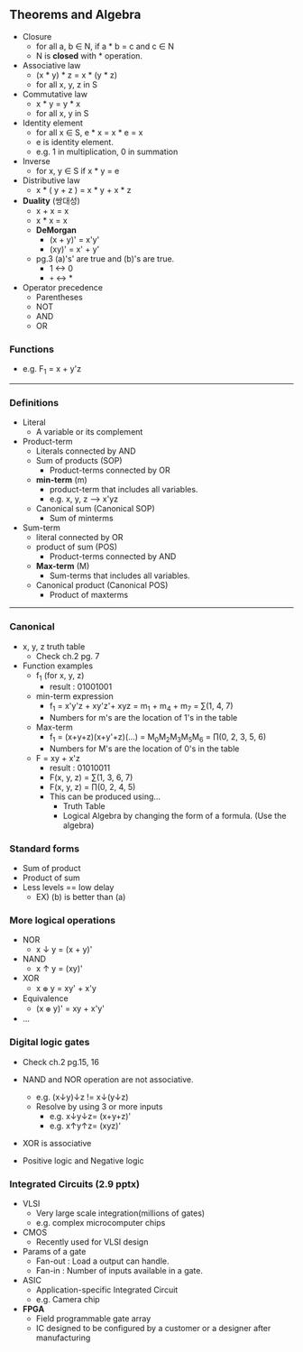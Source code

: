 ## Theorems and Algebra
- Closure
	- for all a, b ∈ N, if a * b = c and c ∈ N
	- N is **closed** with * operation.
- Associative law
	- (x * y) * z = x * (y * z) 
	- for all x, y, z in S
- Commutative law
	- x * y = y * x
	- for all x, y in S
- Identity element
	- for all x ∈ S, e * x = x * e = x
	- e is identity element.
	- e.g. 1 in multiplication, 0 in summation
- Inverse
	- for x, y ∈ S  if x * y = e
- Distributive law
	- x * ( y + z ) = x * y + x * z
- **Duality** (쌍대성)
	- x + x = x
	- x * x = x
	- **DeMorgan**
		- (x + y)' = x'y'
		- (xy)' = x' + y'
	- pg.3 (a)'s' are true and (b)'s are true.
		- 1 <-> 0
		- `+` <-> *
- Operator precedence
	- Parentheses
	- NOT
	- AND
	- OR

### Functions
- e.g. F<sub>1</sub>  = x + y'z

---

### Definitions
- Literal
	- A variable or its complement
- Product-term
	- Literals connected by AND
	- Sum of products (SOP)
		- Product-terms connected by OR
	- **min-term** (m)
		- product-term that includes all variables.
		- e.g. x, y, z --> x'yz
	- Canonical sum (Canonical SOP)
		- Sum of minterms
- Sum-term
	- literal connected by OR
	- product of sum (POS)
		- Product-terms connected by AND
	- **Max-term** (M)
		- Sum-terms that includes all variables.
	- Canonical product (Canonical POS)
		- Product of maxterms

---

### Canonical
- x, y, z truth table
	- Check ch.2 pg. 7
- Function examples
	- f<sub>1</sub> (for x, y, z)
		- result : 01001001 
	- min-term expression
		- f<sub>1</sub> = x'y'z + xy'z'+ xyz = m<sub>1</sub> + m<sub>4</sub> + m<sub>7</sub> = ∑(1, 4, 7)
		- Numbers for m's are the location of 1's in the table
	- Max-term
		- f<sub>1</sub> = (x+y+z)(x+y'+z)(...) = M<sub>0</sub>M<sub>2</sub>M<sub>3</sub>M<sub>5</sub>M<sub>6</sub> = ∏(0, 2, 3, 5, 6)
		- Numbers for M's are the location of 0's in the table
	- F = xy + x'z
		- result : 01010011
		- F(x, y, z) = ∑(1, 3, 6, 7)
		- F(x, y, z) = ∏(0, 2, 4, 5)
		- This can be produced using...
			- Truth Table
			- Logical Algebra by changing the form of a formula. (Use the algebra)

### Standard forms
- Sum of product
- Product of sum
- Less levels == low delay
	- EX) (b) is better than (a)

### More logical operations
- NOR 
	- x ↓ y = (x + y)'
- NAND 
	- x ↑ y = (xy)'
- XOR 
	- x 𛲜 y = xy' + x'y
- Equivalence
	- (x 𛲜 y)' = xy + x'y'
- ...

### Digital logic gates
- Check ch.2 pg.15, 16

- NAND and NOR operation are not associative.
	- e.g. (x↓y)↓z != x↓(y↓z)
	- Resolve by using 3 or more inputs
		- e.g. x↓y↓z= (x+y+z)'
		- e.g. x↑y↑z= (xyz)'
- XOR is  associative

- Positive logic and Negative logic


### Integrated Circuits (2.9 pptx)
- VLSI
	- Very large scale integration(millions of gates)
	- e.g. complex microcomputer chips
- CMOS
	- Recently used for VLSI design
- Params of a gate
	- Fan-out : Load a output can handle.
	- Fan-in : Number of inputs available in a gate.
- ASIC 
	- Application-specific Integrated Circuit
	- e.g. Camera chip
- **FPGA**
	- Field programmable gate array
	- IC designed to be configured by a customer or a designer after manufacturing